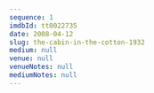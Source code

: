 ```yaml
---
sequence: 1
imdbId: tt0022735
date: 2008-04-12
slug: the-cabin-in-the-cotton-1932
medium: null
venue: null
venueNotes: null
mediumNotes: null
---
```


